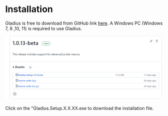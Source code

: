 # Installation

Gladius is free to download from GitHub link [here](https://github.com/Zealandia-Systems/Gladius/releases).
A Windows PC (Windows 7, 8 ,10, 11) is required to use Gladius. 

![image](images/Gladius.png)

Click on the "Gladius.Setup.X.X.XX.exe to download the installation file.
 